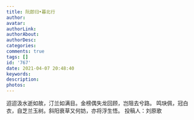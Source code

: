 ```yaml
---
title: 阮郎归•暮北行
author: 
avatar: 
authorLink: 
authorAbout: 
authorDesc: 
categories: 
comments: true
tags: []
id: '767'
date: 2021-04-07 20:48:40
keywords:
description:
photos:
---
```


迢迢汲水逝如故，汀兰如满目。金榜偶失龙回顾，岂阻去兮路。 鸣玦佩，冠白衣，自芝兰玉树。斜阳衰草又何妨，亦将浮生悟。 投稿人：刘原歌